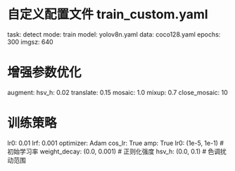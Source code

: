 # 自定义配置文件 train_custom.yaml
task: detect
mode: train
model: yolov8n.yaml
data: coco128.yaml
epochs: 300
imgsz: 640

# 增强参数优化
augment:
  hsv_h: 0.02
  translate: 0.15
  mosaic: 1.0
  mixup: 0.7
  close_mosaic: 10

# 训练策略
lr0: 0.01
lrf: 0.001
optimizer: Adam
cos_lr: True
amp: True
lr0: (1e-5, 1e-1)       # 初始学习率
weight_decay: (0.0, 0.001)  # 正则化强度
hsv_h: (0.0, 0.1)       # 色调扰动范围
